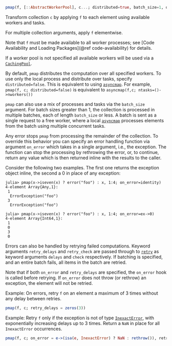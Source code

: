 ```julia
pmap(f, [::AbstractWorkerPool], c...; distributed=true, batch_size=1, on_error=nothing, retry_delays=[], retry_check=nothing) -> collection
```

Transform collection `c` by applying `f` to each element using available workers and tasks.

For multiple collection arguments, apply `f` elementwise.

Note that `f` must be made available to all worker processes; see [Code Availability and Loading Packages](@ref code-availability) for details.

If a worker pool is not specified all available workers will be used via a [`CachingPool`](@ref).

By default, `pmap` distributes the computation over all specified workers. To use only the local process and distribute over tasks, specify `distributed=false`. This is equivalent to using [`asyncmap`](@ref). For example, `pmap(f, c; distributed=false)` is equivalent to `asyncmap(f,c; ntasks=()->nworkers())`

`pmap` can also use a mix of processes and tasks via the `batch_size` argument. For batch sizes greater than 1, the collection is processed in multiple batches, each of length `batch_size` or less. A batch is sent as a single request to a free worker, where a local [`asyncmap`](@ref) processes elements from the batch using multiple concurrent tasks.

Any error stops `pmap` from processing the remainder of the collection. To override this behavior you can specify an error handling function via argument `on_error` which takes in a single argument, i.e., the exception. The function can stop the processing by rethrowing the error, or, to continue, return any value which is then returned inline with the results to the caller.

Consider the following two examples. The first one returns the exception object inline, the second a 0 in place of any exception:

```julia-repl
julia> pmap(x->iseven(x) ? error("foo") : x, 1:4; on_error=identity)
4-element Array{Any,1}:
 1
  ErrorException("foo")
 3
  ErrorException("foo")

julia> pmap(x->iseven(x) ? error("foo") : x, 1:4; on_error=ex->0)
4-element Array{Int64,1}:
 1
 0
 3
 0
```

Errors can also be handled by retrying failed computations. Keyword arguments `retry_delays` and `retry_check` are passed through to [`retry`](@ref) as keyword arguments `delays` and `check` respectively. If batching is specified, and an entire batch fails, all items in the batch are retried.

Note that if both `on_error` and `retry_delays` are specified, the `on_error` hook is called before retrying. If `on_error` does not throw (or rethrow) an exception, the element will not be retried.

Example: On errors, retry `f` on an element a maximum of 3 times without any delay between retries.

```julia
pmap(f, c; retry_delays = zeros(3))
```

Example: Retry `f` only if the exception is not of type [`InexactError`](@ref), with exponentially increasing delays up to 3 times. Return a `NaN` in place for all `InexactError` occurrences.

```julia
pmap(f, c; on_error = e->(isa(e, InexactError) ? NaN : rethrow()), retry_delays = ExponentialBackOff(n = 3))
```

